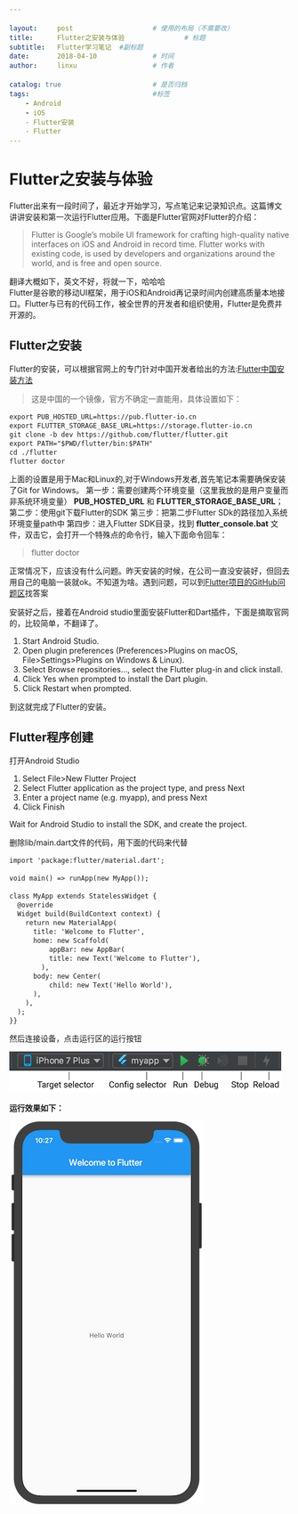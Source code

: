 ```yaml
---

layout:     post   				    # 使用的布局（不需要改）
title:      Flutter之安装与体验 				# 标题 
subtitle:   Flutter学习笔记  #副标题
date:       2018-04-10 				# 时间
author:     linxu					# 作者
 
catalog: true 						# 是否归档
tags:								#标签
    - Android
    - iOS
    - Flutter安装
    - Flutter
---
```




# Flutter之安装与体验

Flutter出来有一段时间了，最近才开始学习，写点笔记来记录知识点。这篇博文讲讲安装和第一次运行Flutter应用。下面是Flutter官网对Flutter的介绍：
    
> Flutter is Google’s mobile UI framework for crafting high-quality native interfaces on iOS and Android in record time. Flutter works with existing code, is used by developers and organizations around the world, and is free and open source.

   翻译大概如下，英文不好，将就一下，哈哈哈<br />
   Flutter是谷歌的移动UI框架，用于iOS和Android再记录时间内创建高质量本地接口。Flutter与已有的代码工作，被全世界的开发者和组织使用，Flutter是免费并开源的。

## Flutter之安装

Flutter的安装，可以根据官网上的专门针对中国开发者给出的方法:[Flutter中国安装方法](https://github.com/flutter/flutter/wiki/Using-Flutter-in-China)


> 这是中国的一个镜像，官方不确定一直能用，具体设置如下：
>   
    export PUB_HOSTED_URL=https://pub.flutter-io.cn
    export FLUTTER_STORAGE_BASE_URL=https://storage.flutter-io.cn
    git clone -b dev https://github.com/flutter/flutter.git
    export PATH="$PWD/flutter/bin:$PATH"
    cd ./flutter
    flutter doctor

上面的设置是用于Mac和Linux的,对于Windows开发者,首先笔记本需要确保安装了Git for Windows。
第一步：需要创建两个环境变量（这里我放的是用户变量而非系统环境变量） **PUB_HOSTED_URL** 和 **FLUTTER_STORAGE_BASE_URL**；
第二步：使用git下载Flutter的SDK
第三步：把第二步Flutter SDk的路径加入系统环境变量path中
第四步：进入Flutter SDK目录，找到 **flutter_console.bat** 文件，双击它，会打开一个特殊点的命令行，输入下面命令回车：
> flutter doctor

正常情况下，应该没有什么问题。昨天安装的时候，在公司一直没安装好，但回去用自己的电脑一装就ok。不知道为啥。遇到问题，可以到[Flutter项目的GitHub问题区](https://github.com/flutter/flutter/issues/16332)找答案<br />

安装好之后，接着在Android studio里面安装Flutter和Dart插件，下面是摘取官网的，比较简单，不翻译了。

>
1. Start Android Studio.
2. Open plugin preferences (Preferences>Plugins on macOS, File>Settings>Plugins on Windows & Linux).
3. Select Browse repositories…, select the Flutter plug-in and click install.
4. Click Yes when prompted to install the Dart plugin.
5. Click Restart when prompted.

到这就完成了Flutter的安装。

## Flutter程序创建

 打开Android Studio

1. Select File>New Flutter Project
2. Select Flutter application as the project type, and press Next
3. Enter a project name (e.g. myapp), and press Next
4. Click Finish

Wait for Android Studio to install the SDK, and create the project.
 
 删除lib/main.dart文件的代码，用下面的代码来代替
 
 >
    import 'package:flutter/material.dart';

    void main() => runApp(new MyApp());

    class MyApp extends StatelessWidget {
      @override
      Widget build(BuildContext context) {
        return new MaterialApp(
          title: 'Welcome to Flutter',
          home: new Scaffold(
              appBar: new AppBar(
              title: new Text('Welcome to Flutter'),
            ),
          body: new Center(
              child: new Text('Hello World'),
          ),
        ),
      );
    }}
 
 
 然后连接设备，点击运行区的运行按钮
 
![](./img/main-toolbar.png '运行区')


**运行效果如下：**

![](./img/hello-world-screenshot.png '运行效果')

